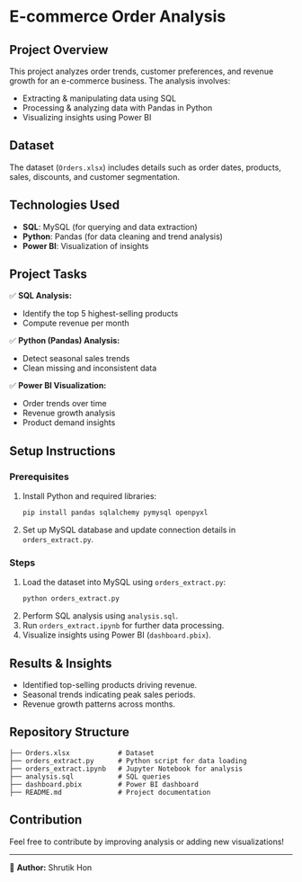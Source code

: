 # E-commerce Order Analysis

## Project Overview
This project analyzes order trends, customer preferences, and revenue growth for an e-commerce business. The analysis involves:
- Extracting & manipulating data using SQL
- Processing & analyzing data with Pandas in Python
- Visualizing insights using Power BI

## Dataset
The dataset (`Orders.xlsx`) includes details such as order dates, products, sales, discounts, and customer segmentation.

## Technologies Used
- **SQL**: MySQL (for querying and data extraction)
- **Python**: Pandas (for data cleaning and trend analysis)
- **Power BI**: Visualization of insights

## Project Tasks
✅ **SQL Analysis:**  
- Identify the top 5 highest-selling products
- Compute revenue per month

✅ **Python (Pandas) Analysis:**  
- Detect seasonal sales trends
- Clean missing and inconsistent data

✅ **Power BI Visualization:**  
- Order trends over time
- Revenue growth analysis
- Product demand insights

## Setup Instructions
### Prerequisites
1. Install Python and required libraries:
   ```bash
   pip install pandas sqlalchemy pymysql openpyxl
   ```
2. Set up MySQL database and update connection details in `orders_extract.py`.

### Steps
1. Load the dataset into MySQL using `orders_extract.py`:
   ```bash
   python orders_extract.py
   ```
2. Perform SQL analysis using `analysis.sql`.
3. Run `orders_extract.ipynb` for further data processing.
4. Visualize insights using Power BI (`dashboard.pbix`).

## Results & Insights
- Identified top-selling products driving revenue.
- Seasonal trends indicating peak sales periods.
- Revenue growth patterns across months.

## Repository Structure
```
├── Orders.xlsx            # Dataset
├── orders_extract.py      # Python script for data loading
├── orders_extract.ipynb   # Jupyter Notebook for analysis
├── analysis.sql           # SQL queries
├── dashboard.pbix         # Power BI dashboard
├── README.md              # Project documentation
```

## Contribution
Feel free to contribute by improving analysis or adding new visualizations!

---
📌 **Author:** Shrutik Hon

